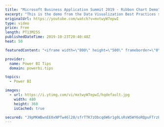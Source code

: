 ```yaml
---
title: "Microsoft Business Application Summit 2019 - Ribbon Chart Demo"
excerpt: "This is the demo from the Data Visualization Best Practices session BRK 3023 from the Microsoft Business Application Summit"
originalUrl: https://youtube.com/watch?v=mxtwyW7epwI
type: video
price: Free
length: PT13M25S
publishedDateTime: 2019-10-23T20:40:48Z
heat: 50

featuredContent: "<iframe width=\"800\" height=\"500\" frameborder=\"0\" src=\"https://www.youtube.com/embed/mxtwyW7epwI\" allow=\"accelerometer; autoplay; encrypted-media; gyroscope; picture-in-picture\" allowfullscreen></iframe>"

provider:
  name: Power BI Tips
  domain: powerbi.tips

topics:
  - Power BI

images:
  - url: https://i.ytimg.com/vi/mxtwyW7epwI/hqdefault.jpg
    width: 480
    height: 360
    isCached: true

secured: "J9pMKWBwnEE0xNPTw46l20/sfrTTK7zObcq6W6r1g0LsRsW5WY6oRQpuFTrzPU0KY0koPi2VqlS+uJP07O6tO6ZNJyV8ZvMm0go7QDhiI8kudtai2TWXQWJLRMb+tsgLYdZTDAJC6dgHjCdN1c3RpdGVAztL6i/9lg6ZRxtr324VvyhjC/Rbd70XoguqJn2mSdwnDZQptPuGA54kvFp8S5J/YTAAx0xlqRexahLSSz8Sxp9mOzp9rcNQP+o+9sMI51JmIrZ0pHU9Yv83EcJKpZshpNV13LPt7XOljhzto+O9mJk6xLgI3iVZWbdtBbFX2xBT+qVGb0a5EFG1v3ms9j93SybHZNn1m5BJKYl8+7Ym2J+nRa3VWNl4NaThR/rrYw4pN6KO0mgIlkEnnaywyK8m/rHBubo/FAvYY59YOXI=;BbFtRGFDvODIPSSF+dcgyg=="
---
```



